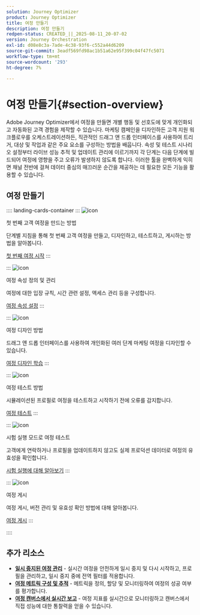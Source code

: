 ```yaml
---
solution: Journey Optimizer
product: Journey Optimizer
title: 여정 만들기
description: 여정 만들기
redpen-status: CREATED_||_2025-08-11_20-07-02
version: Journey Orchestration
exl-id: d08e8c3a-7ade-4c38-93f6-c552a44d6209
source-git-commit: 3eadf569fd98ac1b51a62e95f399c04f47fc5071
workflow-type: tm+mt
source-wordcount: '293'
ht-degree: 7%

---
```


# 여정 만들기{#section-overview}

Adobe Journey Optimizer에서 여정을 만들면 개별 행동 및 선호도에 맞게 개인화되고 자동화된 고객 경험을 제작할 수 있습니다. 마케팅 캠페인을 디자인하든 고객 지원 워크플로우를 오케스트레이션하든, 직관적인 드래그 앤 드롭 인터페이스를 사용하여 트리거, 대상 및 작업과 같은 주요 요소를 구성하는 방법을 배웁니다. 속성 및 테스트 시나리오 설정부터 라이브 성능 추적 및 업데이트 관리에 이르기까지 각 단계는 다음 단계에 빌드되어 여정에 영향을 주고 오류가 발생하지 않도록 합니다. 이러한 툴을 완벽하게 익히면 채널 전반에 걸쳐 데이터 중심의 매끄러운 순간을 제공하는 데 필요한 모든 기능을 활용할 수 있습니다.

## 여정 만들기

:::: landing-cards-container
:::
![icon](https://cdn.experienceleague.adobe.com/icons/circle-play.svg?lang=ko)

첫 번째 고객 여정을 만드는 방법

단계별 지침을 통해 첫 번째 고객 여정을 만들고, 디자인하고, 테스트하고, 게시하는 방법을 알아봅니다.

[첫 번째 여정 시작](../using/building-journeys/journey-gs.md)
:::

:::
![icon](https://cdn.experienceleague.adobe.com/icons/gear.svg?lang=ko)

여정 속성 정의 및 관리

여정에 대한 입장 규칙, 시간 관련 설정, 액세스 관리 등을 구성합니다.

[여정 속성 설정](../using/building-journeys/journey-properties.md)
:::

:::
![icon](https://cdn.experienceleague.adobe.com/icons/puzzle-piece.svg?lang=ko)

여정 디자인 방법

드래그 앤 드롭 인터페이스를 사용하여 개인화된 여러 단계 마케팅 여정을 디자인할 수 있습니다.

[여정 디자인 학습](../using/building-journeys/using-the-journey-designer.md)
:::

:::
![icon](https://cdn.experienceleague.adobe.com/icons/list-check.svg?lang=ko)

여정 테스트 방법

시뮬레이션된 프로필로 여정을 테스트하고 시작하기 전에 오류를 감지합니다.

[여정 테스트](../using/building-journeys/testing-the-journey.md)
:::

:::
![icon](https://cdn.experienceleague.adobe.com/icons/screwdriver-wrench.svg?lang=ko)

시험 실행 모드로 여정 테스트

고객에게 연락하거나 프로필을 업데이트하지 않고도 실제 프로덕션 데이터로 여정의 유효성을 확인합니다.

[시험 실행에 대해 알아보기](../using/building-journeys/journey-dry-run.md)
:::

:::
![icon](https://cdn.experienceleague.adobe.com/icons/circle-play.svg?lang=ko)

여정 게시

여정 게시, 버전 관리 및 유효성 확인 방법에 대해 알아봅니다.

[여정 게시](../using/building-journeys/publishing-the-journey.md)
:::

::::


## 추가 리소스

- **[일시 중지된 여정 관리](../using/building-journeys/journey-pause.md)** - 실시간 여정을 안전하게 일시 중지 및 다시 시작하고, 프로필을 관리하고, 일시 중지 중에 전역 필터를 적용합니다.
- **[여정 메트릭 구성 및 추적](../using/building-journeys/success-metrics.md)** - 메트릭을 정의, 할당 및 모니터링하여 여정의 성공 여부를 평가합니다.
- **[여정 캔버스에서 실시간 보고](../using/building-journeys/report-journey.md)** - 여정 지표를 실시간으로 모니터링하고 캔버스에서 직접 성능에 대한 통찰력을 얻을 수 있습니다.

